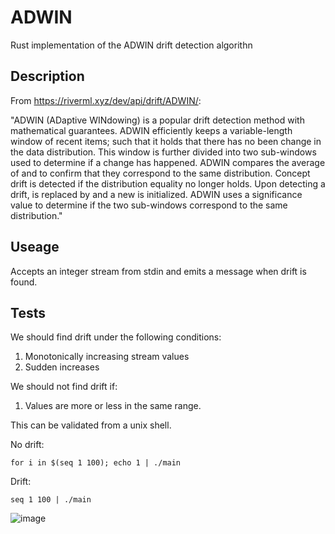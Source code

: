 # ADWIN

Rust implementation of the ADWIN drift detection algorithn

## Description

From https://riverml.xyz/dev/api/drift/ADWIN/:

"ADWIN (ADaptive WINdowing) is a popular drift detection method with mathematical guarantees. ADWIN efficiently keeps a variable-length window of recent items; such that it holds that there has no been change in the data distribution. This window is further divided into two sub-windows 
 used to determine if a change has happened. ADWIN compares the average of 
 and to confirm that they correspond to the same distribution. Concept drift is detected if the distribution equality no longer holds. Upon detecting a drift, 
 is replaced by and a new is initialized. ADWIN uses a significance value 
 to determine if the two sub-windows correspond to the same distribution."
 
 
 ## Useage
 
 Accepts an integer stream from stdin and emits a message when drift is found. 
 
 ## Tests
 
 We should find drift under the following conditions:
 
 1. Monotonically increasing stream values
 2. Sudden increases
 
 We should not find drift if:
 
 1. Values are more or less in the same range.
 
 This can be validated from a unix shell. 
 
No drift:

`for i in $(seq 1 100); echo 1 | ./main`

Drift:

`seq 1 100 | ./main`

![image](https://user-images.githubusercontent.com/73145124/224585186-63b45a88-81d1-4694-938f-e258ef05d4be.png)

